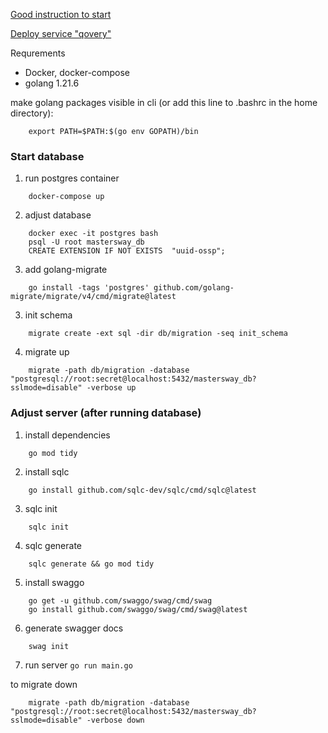
[Good instruction to start](https://dev.to/geoff89/deploying-a-golang-restful-api-with-gin-sqlc-and-postgresql-1lbl)


[Deploy service "qovery"](https://www.qovery.com/pricing/)


Requrements
* Docker, docker-compose
* golang 1.21.6

make golang packages visible in cli (or add this line to .bashrc in the home directory): 
```
    export PATH=$PATH:$(go env GOPATH)/bin
```

### Start database

1. run postgres container
```
    docker-compose up
```
2. adjust database
```
    docker exec -it postgres bash
    psql -U root mastersway_db
    CREATE EXTENSION IF NOT EXISTS  "uuid-ossp";
```
3. add golang-migrate
```
    go install -tags 'postgres' github.com/golang-migrate/migrate/v4/cmd/migrate@latest
```
3. init schema
```
    migrate create -ext sql -dir db/migration -seq init_schema
```
4. migrate up
```
    migrate -path db/migration -database  "postgresql://root:secret@localhost:5432/mastersway_db?sslmode=disable" -verbose up
```


### Adjust server (after running database)
1. install dependencies
```
    go mod tidy
```
2. install sqlc
```
    go install github.com/sqlc-dev/sqlc/cmd/sqlc@latest
```
3. sqlc init
```
    sqlc init
```
4. sqlc generate
```
    sqlc generate && go mod tidy
```
5. install swaggo
```
    go get -u github.com/swaggo/swag/cmd/swag
    go install github.com/swaggo/swag/cmd/swag@latest
```
6. generate swagger docs
```
    swag init
```
7. run server
```go run main.go```







to migrate down
```
    migrate -path db/migration -database "postgresql://root:secret@localhost:5432/mastersway_db?sslmode=disable" -verbose down
```